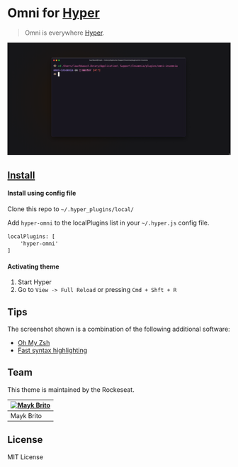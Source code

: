 # Omni for [Hyper](https://hyper.is)

> Omni is everywhere [Hyper](https://hyper.is).

![Screenshot](./screenshot.png)

## [Install](./INSTALL.md)

#### Install using config file

Clone this repo to `~/.hyper_plugins/local/`

Add `hyper-omni` to the localPlugins list in your `~/.hyper.js` config file.

    localPlugins: [
    	'hyper-omni'
    ]

#### Activating theme

1.  Start Hyper
2.  Go to `View -> Full Reload` or pressing `Cmd + Shft + R`

## Tips

The screenshot shown is a combination of the following additional software:

- [Oh My Zsh](https://github.com/robbyrussell/oh-my-zsh)
- [Fast syntax highlighting](https://github.com/zdharma/fast-syntax-highlighting)

## Team

This theme is maintained by the Rockeseat.

[![Mayk Brito](https://avatars2.githubusercontent.com/u/6643122?v=4&s=70)](https://github.com/maykbrito) |
--- |  
Mayk Brito |

## License

MIT License